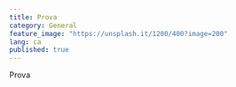 ```yaml
---
title: Prova
category: General
feature_image: "https://unsplash.it/1200/400?image=200"
lang: ca
published: true
---
```


Prova

